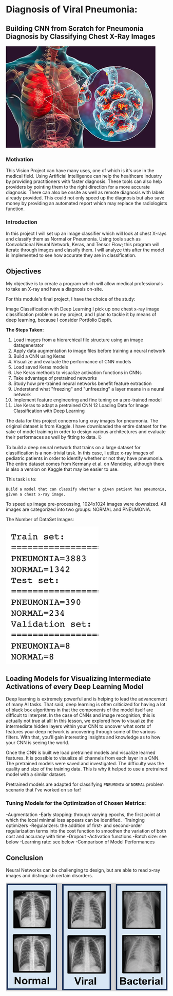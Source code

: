 # Diagnosis of Viral Pneumonia:
## Building CNN from Scratch for Pneumonia Diagnosis by Classifying Chest X-Ray Images
![](https://github.com/peimani/Project4/blob/bf944f4a107dff66210a24e3d63c6fc026cb265c/Pics%20Proj4/Screen%20Shot%202020-12-16%20at%209.05.07%20AM.png)


### Motivation
This Vision Project can have many uses, one of which is it's use in the medical field. Using Artificial Intelligence can help the healthcare industry by providing practitioners with faster diagnosis. These tools can also help providers by pointing them to the right direction for a more accurate diagnosis.  There can also be onsite as well as remote diagnosis with labels already provided.  This could not only speed up the diagnosis but also save money by providing an automated report which may replace the radiologists function.


### Introduction
In this project I will set up an image classifier which will look at chest X-rays and classify them as Normal or Pneumonia. Using tools such as Convolutional Neural Network, Keras, and Tensor Flow; this program will iterate through images and classify them.  I will analyze this after the model is implemented to see how accurate they are in classification. 


## Objectives
My objective is to create a program which will allow medical professionals to take an X-ray and have a diagnosis on-site. 

For this module's final project, I have the choice of the study:

Image Classification with Deep Learning
I pick up one chest x-ray image classification problem as my project, and I plan to tackle it by means of deep learning, because I consider Portfolio Depth.

**The Steps Taken:**

1. Load images from a hierarchical file structure using an image datagenerator
2. Apply data augmentation to image files before training a neural network
3. Build a CNN using Keras
4. Visualize and evaluate the performance of CNN models
5. Load saved Keras models
6. Use Keras methods to visualize activation functions in CNNs
7. Take advantage of pretrained networks
8. Study how pre-trained neural networks benefit feature extraction
9. Understand what "freezing" and "unfreezing" a layer means in a neural network
10. Implement feature engineering and fine tuning on a pre-trained model
11. Use Keras to adapt a pretrained CNN
12 Loading Data for Image Classification with Deep Learning

 The data for this project concerns lung xray images for pneumonia. The original dataset is from Kaggle. I have downloaded the entire dataset for the sake of model training in order to design various architectures and evaluate their performaces as well by fitting to data. ⏰

To build a deep neural network that trains on a large dataset for classification is a non-trivial task. In this case, I utilize x-ray images of pediatric patients in order to identify whether or not they have pneumonia. The entire dataset comes from Kermany et al. on Mendeley, although there is also a version on Kaggle that may be easier to use.

This task is to:

    Build a model that can classify whether a given patient has pneumonia, given a chest x-ray image.
To speed up image pre-processing, 1024x1024 images were downsized. All images are categorized into two groups: NORMAL and PNEUMONIA.

The Number of DataSet Images:

![](https://github.com/peimani/Project4/blob/master/Pics%20Proj4/Screen%20Shot%202020-12-16%20at%207.36.10%20AM.png)




## Loading Models for Visualizing Intermediate Activations of every Deep Learning Model
Deep learning is extremely powerful and is helping to lead the advancement of many AI tasks. That said, deep learning is often criticized for having a lot of black box algorithms in that the components of the model itself are difficult to interpret. In the case of CNNs and image recognition, this is actually not true at all! In this lesson, we explored how to visualize the intermediate hidden layers within your CNN to uncover what sorts of features your deep network is uncovering through some of the various filters. With that, you'll gain interesting insights and knowledge as to how your CNN is seeing the world.

Once the CNN is built we load pretrained models and visualize learned features. It is possible to visualize all channels from each layer in a CNN. The pretrained models were saved and investigated. The difficulty was the quality and size of the training data. This is why it helped to use a pretrained model with a similar dataset. 

Pretrained models are adapted for classifying `PNEUMONIA` or `NORMAL` problem scenario that I've worked on so far!

### Tuning Models for the Optimization of Chosen Metrics:
-Augmentation
-Early stopping: through varying epochs, the first point at which the local minimal loss appears can be identified.
-Trainging optimizers
-Regularizers: the addition of first- and second-order regularization terms into the cost function to smoothen the variation of both cost and accuracy                    with time
-Dropout
-Activation functions
-Batch size: see below
-Learning rate: see below
-Comparison of Model Performances

## Conclusion
Neural Networks can be challenging to design, but are able to read x-ray images and distinguish certain disorders. 

![](https://github.com/peimani/Project4/blob/master/Pics%20Proj4/Screen%20Shot%202020-12-16%20at%209.28.19%20AM.png)
